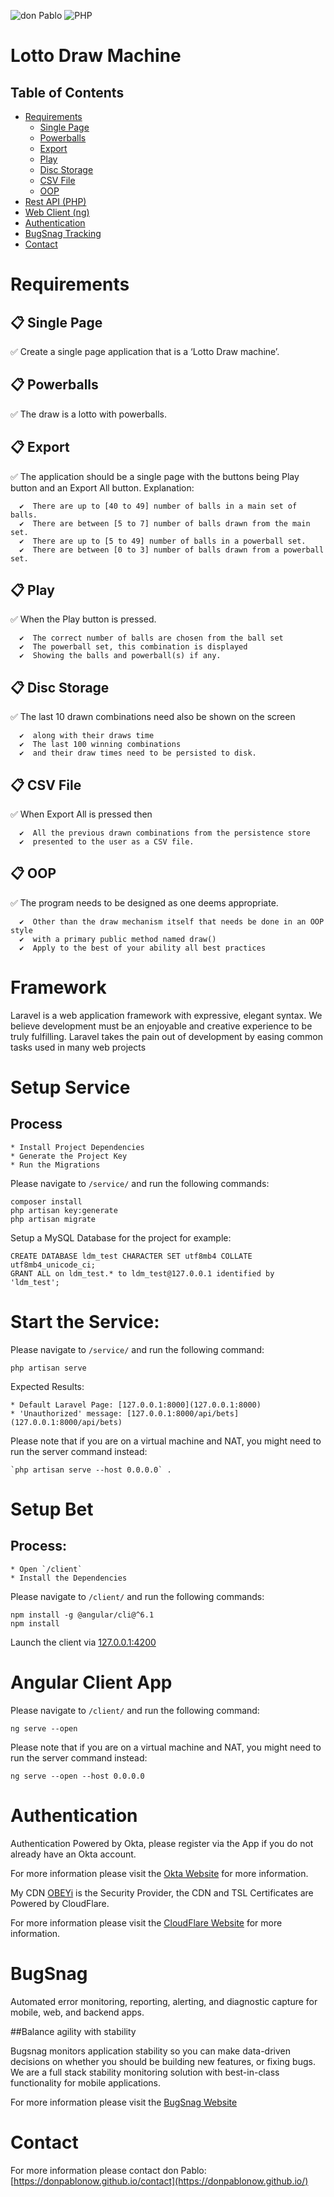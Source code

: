  ![don Pablo](https://donpablonow.github.io/assets/img/signature.png)
 ![PHP](https://www.craiglotter.co.za/wp-content/uploads/2014/08/php-banner-strip.jpg)
 
# Lotto Draw Machine

## Table of Contents

  * [Requirements](#requirements)
    * [Single Page](#-single-page)
    * [Powerballs](#-powerballs)
    * [Export](#-export)
    * [Play](#-display)
    * [Disc Storage](#-disc-storage)
    * [CSV File](#-csv-file)
    * [OOP](#-oop)
  * [Rest API (PHP)](#setup-service)
  * [Web Client (ng)](#setup-client)
  * [Authentication](#authentication)
  * [BugSnag Tracking](#bugsnag)  
  * [Contact](#contact)

# Requirements

  ## 📋 Single Page

  ✅ Create a single page application that is a ‘Lotto Draw machine’.

  ## 📋 Powerballs

  ✅ The draw is a lotto with powerballs. 

  ## 📋 Export

  ✅ The application should be a single page with the buttons being Play button and an Export All button. Explanation: 

      ✔️  There are up to [40 to 49] number of balls in a main set of balls. 
      ✔️  There are between [5 to 7] number of balls drawn from the main set. 
      ✔️  There are up to [5 to 49] number of balls in a powerball set. 
      ✔️  There are between [0 to 3] number of balls drawn from a powerball set. 

  ## 📋 Play

  ✅ When the Play button is pressed.
  
      ✔️  The correct number of balls are chosen from the ball set
      ✔️  The powerball set, this combination is displayed
      ✔️  Showing the balls and powerball(s) if any. 

  ## 📋 Disc Storage

  ✅ The last 10 drawn combinations need also be shown on the screen

      ✔️  along with their draws time
      ✔️  The last 100 winning combinations
      ✔️  and their draw times need to be persisted to disk. 

  ## 📋 CSV File

  ✅ When Export All is pressed then 
  
      ✔️  All the previous drawn combinations from the persistence store
      ✔️  presented to the user as a CSV file. 

  ## 📋 OOP

  ✅ The program needs to be designed as one deems appropriate.

      ✔️  Other than the draw mechanism itself that needs be done in an OOP style
      ✔️  with a primary public method named draw() 
      ✔️  Apply to the best of your ability all best practices 

# Framework

Laravel is a web application framework with expressive, elegant syntax. We believe development must be an enjoyable and creative experience to be truly fulfilling. Laravel takes the pain out of development by easing common tasks used in many web projects

# Setup Service

  ## Process

    * Install Project Dependencies
    * Generate the Project Key
    * Run the Migrations

  Please navigate to `/service/` and run the following commands:

  ```
  composer install
  php artisan key:generate
  php artisan migrate
  ```

  Setup a MySQL Database for the project for example:

  ```
  CREATE DATABASE ldm_test CHARACTER SET utf8mb4 COLLATE utf8mb4_unicode_ci;
  GRANT ALL on ldm_test.* to ldm_test@127.0.0.1 identified by 'ldm_test';
  ```

# Start the Service:

  Please navigate to `/service/` and run the following command:

  ```
  php artisan serve

  ```

  Expected Results:

    * Default Laravel Page: [127.0.0.1:8000](127.0.0.1:8000)
    * 'Unauthorized' message: [127.0.0.1:8000/api/bets](127.0.0.1:8000/api/bets)

  Please note that if you are on a virtual machine and NAT, you might need to run the server command instead:

  ```
  `php artisan serve --host 0.0.0.0` .
  ```

# Setup Bet

  ## Process:

    * Open `/client`
    * Install the Dependencies

  Please navigate to `/client/` and run the following commands:

  ```
  npm install -g @angular/cli@^6.1
  npm install
  ```

  Launch the client via [127.0.0.1:4200](127.0.0.1:4200)

# Angular Client App

  Please navigate to `/client/` and run the following command:

  ```
  ng serve --open
  ```

  Please note that if you are on a virtual machine and NAT, you might need to run the server command instead:

  `ng serve --open --host 0.0.0.0`

# Authentication

  Authentication Powered by Okta, please register via the App if you do not already have an Okta account.

  For more information please visit the [Okta Website](https://www.okta.com/) for more information.

  My CDN [OBEYi](https://auth.obeyi.com/) is the Security Provider, the CDN and TSL Certificates are Powered by CloudFlare.

  For more information please visit the [CloudFlare Website](https://www.cloudflare.com/) for more information.

# BugSnag

  Automated error monitoring, reporting, alerting, and diagnostic capture for mobile, web, and backend apps.

  ##Balance agility with stability

  Bugsnag monitors application stability so you can make data-driven decisions on whether you should be building new features, or fixing bugs.
  ‍
  We are a full stack stability monitoring solution with best-in-class functionality for mobile applications.

  For more information please visit the [BugSnag Website](https://www.bugsnag.com/)

# Contact

  For more information please contact don Pablo: [https://donpablonow.github.io/contact](https://donpablonow.github.io/)